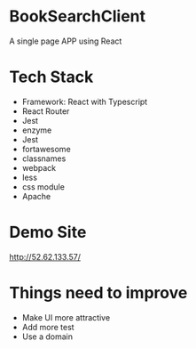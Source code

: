 # BookSearchClient
A single page APP using React

# Tech Stack
 * Framework:  React with Typescript
 * React Router
 * Jest
 * enzyme
 * Jest
 * fortawesome
 * classnames
 * webpack
 * less
 * css module
 * Apache
 
# Demo Site
  http://52.62.133.57/
  
# Things need to improve
* Make UI more attractive
* Add more test
* Use a domain
	

